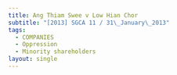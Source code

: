 ```yaml
---
title: Ang Thiam Swee v Low Hian Chor
subtitle: "[2013] SGCA 11 / 31\_January\_2013"
tags:
  - COMPANIES
  - Oppression
  - Minority shareholders
layout: single
---
```


